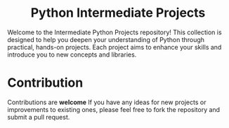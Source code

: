 <h1 align="center">Python Intermediate Projects</h1>
Welcome to the Intermediate Python Projects repository! This collection is designed to help you deepen your understanding of Python through practical, hands-on projects. Each project aims to enhance your skills and introduce you to new concepts and libraries.

# Contribution
Contributions are **welcome** If you have any ideas for new projects or improvements to existing ones, please feel free to fork the repository and submit a pull request.
